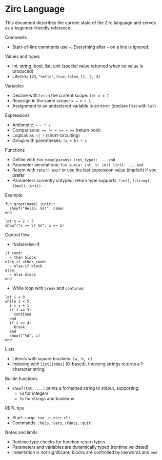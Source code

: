 # Zirc Language

This document describes the current state of the Zirc language and serves as a beginner-friendly reference.

Comments
- Start-of-line comments use `~`. Everything after `~` on a line is ignored.

Values and types
- int, string, bool, list, unit (special value returned when no value is produced)
- Literals: `123`, `"hello"`, `true`, `false`, `[1, 2, 3]`

Variables
- Declare with `let` in the current scope: `let x = 1`
- Reassign in the same scope: `x = x + 1`
- Assignment to an undeclared variable is an error (declare first with `let`)

Expressions
- Arithmetic: `+ - * /`
- Comparisons: `== != < <= > >=` (return bool)
- Logical: `&& || !` (short-circuiting)
- Group with parentheses: `(a + b) * c`

Functions
- Define with `fun name(params) (ret_type): ... end`
- Parameter annotations: `fun sum(a: int, b: int) (int): ... end`
- Return with `return expr` or use the last expression value (implicit) if you prefer
- Parameters currently untyped; return type supports: `(int)`, `(string)`, `(bool)`, `(unit)`

Example
```text
fun greet(name) (unit):
  showf("Hello, %s!", name)
end

let x = 2 + 3
showf("x == 5? %s", x == 5)
```

Control flow
- If/else/else-if:
```text
if cond:
  ~ then block
else if other_cond:
  ~ else-if block
else:
  ~ else block
end
```
- While loop with `break` and `continue`:
```text
let i = 0
while i < 5:
  i = i + 1
  if i == 3:
    continue
  end
  if i == 4:
    break
  end
  showf("%d", i)
end
```

Lists
- Literals with square brackets: `[a, b, c]`
- Indexing with `list[index]` (0-based). Indexing strings returns a 1-character string.

Builtin functions
- `showf(fmt, ...)` prints a formatted string to stdout, supporting:
  - `%d` for integers
  - `%s` for strings and booleans

REPL tips
- Start: `cargo run -p zirc-cli`
- Commands: `:help`, `:vars`, `:funcs`, `:quit`

Notes and limits
- Runtime type checks for function return types
- Parameters and variables are dynamically typed (runtime validated)
- Indentation is not significant; blocks are controlled by keywords and `end`

